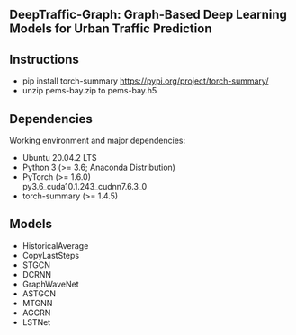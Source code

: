 ## DeepTraffic-Graph: Graph-Based Deep Learning Models for Urban Traffic Prediction

## Instructions
* pip install torch-summary 
  https://pypi.org/project/torch-summary/
* unzip pems-bay.zip to pems-bay.h5

## Dependencies
Working environment and major dependencies:
* Ubuntu 20.04.2 LTS
* Python 3 (>= 3.6; Anaconda Distribution)
* PyTorch (>= 1.6.0) <br> py3.6_cuda10.1.243_cudnn7.6.3_0
* torch-summary (>= 1.4.5)

## Models
* HistoricalAverage
* CopyLastSteps
* STGCN
* DCRNN
* GraphWaveNet
* ASTGCN
* MTGNN
* AGCRN
* LSTNet
